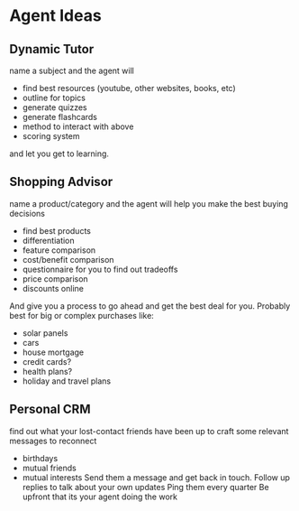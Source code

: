 # Agent Ideas

## Dynamic Tutor
name a subject and the agent will
- find best resources (youtube, other websites, books, etc)
- outline for topics
- generate quizzes
- generate flashcards
- method to interact with above
- scoring system

and let you get to learning.

## Shopping Advisor
name a product/category and the agent will help you make the best buying decisions
- find best products
- differentiation
- feature comparison
- cost/benefit comparison
- questionnaire for you to find out tradeoffs
- price comparison
- discounts online

And give you a process to go ahead and get the best deal for you.
Probably best for big or complex purchases like:
- solar panels
- cars
- house mortgage
- credit cards?
- health plans?
- holiday and travel plans

## Personal CRM
find out what your lost-contact friends have been up to
craft some relevant messages to reconnect
- birthdays
- mutual friends
- mutual interests
Send them a message and get back in touch.
Follow up replies to talk about your own updates
Ping them every quarter
Be upfront that its your agent doing the work

